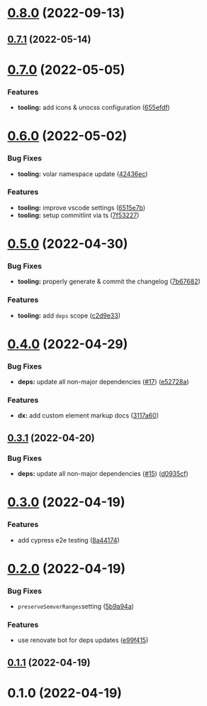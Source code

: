 # [0.8.0](https://github.com/ow3org/web-components-library-starter/compare/v0.7.1...v0.8.0) (2022-09-13)



## [0.7.1](https://github.com/ow3org/web-components-library-starter/compare/v0.7.0...v0.7.1) (2022-05-14)



# [0.7.0](https://github.com/ow3org/web-components-library-starter/compare/v0.6.0...v0.7.0) (2022-05-05)


### Features

* **tooling:** add icons & unocss configuration ([655efdf](https://github.com/ow3org/web-components-library-starter/commit/655efdf6e9ecf2b36e3ee3a91747cc9e52a74e35))



# [0.6.0](https://github.com/ow3org/web-components-library-starter/compare/v0.5.0...v0.6.0) (2022-05-02)


### Bug Fixes

* **tooling:** volar namespace update ([42436ec](https://github.com/ow3org/web-components-library-starter/commit/42436ecebdfa3f4b14ecf8904b06eadc11acb2c1))


### Features

* **tooling:** improve vscode settings ([6515e7b](https://github.com/ow3org/web-components-library-starter/commit/6515e7bada8ffc3a0cb482475a20ba9b744e756f))
* **tooling:** setup commitlint via ts ([7f53227](https://github.com/ow3org/web-components-library-starter/commit/7f532273806e277207336a7453306c0a04aa9495))



# [0.5.0](https://github.com/ow3org/web-components-library-starter/compare/v0.4.0...v0.5.0) (2022-04-30)


### Bug Fixes

* **tooling:** properly generate & commit the changelog ([7b67682](https://github.com/ow3org/web-components-library-starter/commit/7b676821440b66502f95f51ef311b7275143a589))


### Features

* **tooling:** add `deps` scope ([c2d9e33](https://github.com/ow3org/web-components-library-starter/commit/c2d9e33c6ae52cbcf16eec9d079dc19116b77b7d))



# [0.4.0](https://github.com/ow3org/web-components-library-starter/compare/v0.3.1...v0.4.0) (2022-04-29)


### Bug Fixes

* **deps:** update all non-major dependencies ([#17](https://github.com/ow3org/web-components-library-starter/issues/17)) ([e52728a](https://github.com/ow3org/web-components-library-starter/commit/e52728a351dc7140ac6d3e8f54481fb7b77e8e8c))


### Features

* **dx:** add custom element markup docs ([3117a60](https://github.com/ow3org/web-components-library-starter/commit/3117a609c72a046523d1df4443d5f0d63f661037))



## [0.3.1](https://github.com/ow3org/web-components-library-starter/compare/v0.3.0...v0.3.1) (2022-04-20)


### Bug Fixes

* **deps:** update all non-major dependencies ([#15](https://github.com/ow3org/web-components-library-starter/issues/15)) ([d0935cf](https://github.com/ow3org/web-components-library-starter/commit/d0935cff706ce6ca5979f785437a9d7d944e6c6c))



# [0.3.0](https://github.com/ow3org/web-components-library-starter/compare/v0.2.0...v0.3.0) (2022-04-19)


### Features

* add cypress e2e testing ([8a44174](https://github.com/ow3org/web-components-library-starter/commit/8a44174b420599a4bea3623e45a41badeaf1b67a))



# [0.2.0](https://github.com/ow3org/web-components-library-starter/compare/v0.1.1...v0.2.0) (2022-04-19)


### Bug Fixes

* `preserveSemverRanges`setting ([5b9a94a](https://github.com/ow3org/web-components-library-starter/commit/5b9a94a6af4e9bcf67e0123e60b16b5bf42d31b7))


### Features

* use renovate bot for deps updates ([e99f415](https://github.com/ow3org/web-components-library-starter/commit/e99f415357ee7960a2da6a0a2042fe0ba0e5588d))



## [0.1.1](https://github.com/ow3org/web-components-library-starter/compare/v0.1.0...v0.1.1) (2022-04-19)



# 0.1.0 (2022-04-19)



